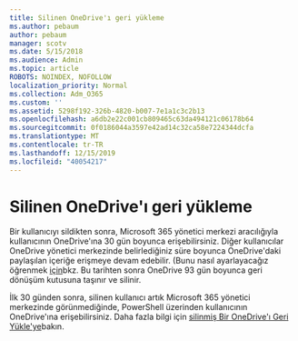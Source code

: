```yaml
---
title: Silinen OneDrive'ı geri yükleme
ms.author: pebaum
author: pebaum
manager: scotv
ms.date: 5/15/2018
ms.audience: Admin
ms.topic: article
ROBOTS: NOINDEX, NOFOLLOW
localization_priority: Normal
ms.collection: Adm_O365
ms.custom: ''
ms.assetid: 5298f192-326b-4820-b007-7e1a1c3c2b13
ms.openlocfilehash: a6db2e22c001cb809465c63da494121c06178b64
ms.sourcegitcommit: 0f0186044a3597e42ad14c32ca58e7224344dcfa
ms.translationtype: MT
ms.contentlocale: tr-TR
ms.lasthandoff: 12/15/2019
ms.locfileid: "40054217"
---
```

# <a name="restore-a-deleted-onedrive"></a>Silinen OneDrive'ı geri yükleme

Bir kullanıcıyı sildikten sonra, Microsoft 365 yönetici merkezi aracılığıyla kullanıcının OneDrive'ına 30 gün boyunca erişebilirsiniz. Diğer kullanıcılar OneDrive yönetici merkezinde belirlediğiniz süre boyunca OneDrive'daki paylaşılan içeriğe erişmeye devam edebilir. (Bunu nasıl ayarlayacağız öğrenmek [için](https://go.microsoft.com/fwlink/?linkid=874267)bkz. Bu tarihten sonra OneDrive 93 gün boyunca geri dönüşüm kutusuna taşınır ve silinir.
  
İlk 30 günden sonra, silinen kullanıcı artık Microsoft 365 yönetici merkezinde görünmediğinde, PowerShell üzerinden kullanıcının OneDrive'ına erişebilirsiniz. Daha fazla bilgi için [silinmiş Bir OneDrive'ı Geri Yükle'ye](https://go.microsoft.com/fwlink/?linkid=874269)bakın.
  

